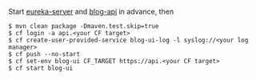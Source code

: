 Start [eureka-server](../eureka-server) and [blog-api](../blog-api) in advance, then

    $ mvn clean package -Dmaven.test.skip=true
    $ cf login -a api.<your CF target>
    $ cf create-user-provided-service blog-ui-log -l syslog://<your log manager>
    $ cf push --no-start
    $ cf set-env blog-ui CF_TARGET https://api.<your CF target>
    $ cf start blog-ui